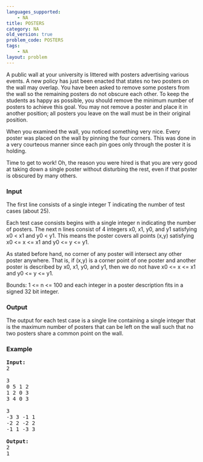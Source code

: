 ```yaml
---
languages_supported:
    - NA
title: POSTERS
category: NA
old_version: true
problem_code: POSTERS
tags:
    - NA
layout: problem
---
```

A public wall at your university is littered with posters advertising various events. A new policy has just been enacted that states no two posters on the wall may overlap. You have been asked to remove some posters from the wall so the remaining posters do not obscure each other. To keep the students as happy as possible, you should remove the minimum number of posters to achieve this goal. You may not remove a poster and place it in another position; all posters you leave on the wall must be in their original position.

When you examined the wall, you noticed something very nice. Every poster was placed on the wall by pinning the four corners. This was done in a very courteous manner since each pin goes only through the poster it is holding.

Time to get to work! Oh, the reason you were hired is that you are very good at taking down a single poster without disturbing the rest, even if that poster is obscured by many others.

### Input

The first line consists of a single integer T indicating the number of test cases (about 25).

Each test case consists begins with a single integer n indicating the number of posters. The next n lines consist of 4 integers x0, x1, y0, and y1 satisfying x0 < x1 and y0 < y1. This means the poster covers all points (x,y) satisfying x0 <= x <= x1 and y0 <= y <= y1.

As stated before hand, no corner of any poster will intersect any other poster anywhere. That is, if (x,y) is a corner point of one poster and another poster is described by x0, x1, y0, and y1, then we do not have x0 <= x <= x1 and y0 <= y <= y1.

Bounds: 1 <= n <= 100 and each integer in a poster description fits in a signed 32 bit integer.

### Output

The output for each test case is a single line containing a single integer that is the maximum number of posters that can be left on the wall such that no two posters share a common point on the wall.

### Example

<pre>
<b>Input:</b>
2

3
0 5 1 2
1 2 0 3
3 4 0 3

3
-3 3 -1 1
-2 2 -2 2
-1 1 -3 3

<b>Output:</b>
2
1

</pre>